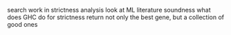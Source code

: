 search work in strictness analysis
look at ML literature
soundness
what does GHC do for strictness
return not only the best gene, but a collection of good ones
